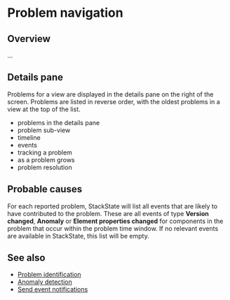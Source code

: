 # Problem navigation

## Overview

...

## Details pane

Problems for a view are displayed in the details pane on the right of the screen. Problems are listed in reverse order, with the oldest problems in a view at the top of the list.

- problems in the details pane
- problem sub-view
- timeline
- events
- tracking a problem
- as a problem grows
- problem resolution

## Probable causes

For each reported problem, StackState will list all events that are likely to have contributed to the problem. These are all events of type **Version changed**, **Anomaly** or **Element properties changed** for components in the problem that occur within the problem time window. If no relevant events are available in StackState, this list will be empty.

## See also

- [Problem identification](/use/problem-investigation/problem_identification.md)
- [Anomaly detection](/use/introduction-to-stackstate/anomaly-detection.md)
- [Send event notifications](/use/health-state-and-event-notifications/send-event-notifications.md)